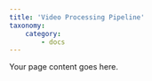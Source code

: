 ```yaml
---
title: 'Video Processing Pipeline'
taxonomy:
    category:
        - docs
---
```


Your page content goes here.